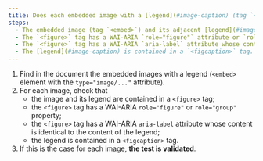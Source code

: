 ```yaml
---
title: Does each embedded image with a [legend](#image-caption) (tag `<embed>` associated with an adjacent [legend](#image-caption), if necessary, meet these conditions?
steps:
  - The embedded image (tag `<embed>`) and its adjacent [legend](#image-caption) are contained in a tag `<figure>`.
  - The `<figure>` tag has a WAI-ARIA `role="figure"` attribute or `role="group"`.
  - The `<figure>` tag has a WAI-ARIA `aria-label` attribute whose content is identical to the content of the [legend](#image-caption).
  - The [legend](#image-caption) is contained in a `<figcaption>` tag.
---
```


1. Find in the document the embedded images with a legend (`<embed>` element with the `type="image/..."` attribute).
2. For each image, check that
   - the image and its legend are contained in a `<figure>` tag;
   - the `<figure>` tag has a WAI-ARIA `role="figure"` or `role="group"` property;
   - the `<figure>` tag has a WAI-ARIA `aria-label` attribute whose content is identical to the content of the legend;
   - the legend is contained in a `<figcaption>` tag.
3. If this is the case for each image, **the test is validated**.
